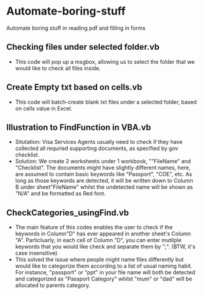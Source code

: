 # Automate-boring-stuff
Automate boring stuff in reading pdf and filling in forms
## Checking files under selected folder.vb
- This code will pop up a msgbox, allowing us to select the folder that we would like to check all files inside.
## Create Empty txt based on cells.vb
- This code will batch-create blank txt files under a selected folder, based on cells value in Excel.
## Illustration to FindFunction in VBA.vb
- Situtation: Visa Services Agents usually need to check if they have collected all requried supporting documents, as specified by
gov checklist.
- Solution: We create 2 worksheets under 1 workbook, ""FileName" and "Checklist". The documents might have slightly different names,
here, are assumed to contain basic keywords like "Passport", "COE", etc. As long as those keywords are detected, it will be written down
to Column B under sheet"FileName" whilst the undetected name will be shown as "N/A" and be formatted as Red font.
## CheckCategories_usingFind.vb
- The main feature of this codes enables the user to check if the keywords in Column"D" has ever appeared in another sheet's Column "A". Particluarly, in each cell of Column "D", you can enter mutilple keywords that you would like check and separate them by ";". (BTW, it's case insensitive)
- This solved the issue where people might name files differently but would like to categorize them according to a list of usual naming habit. For instance, "passport" or "ppt" in your file name will both be detected and categorized as "Passport Category" whilst "mum" or "dad" will be allocated to parents category.
